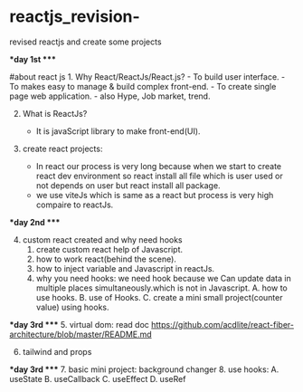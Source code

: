 # reactjs_revision-

revised reactjs and create some projects

**\*day 1st \*\*\***

#about react js 1. Why React/ReactJs/React.js? - To build user interface. - To makes easy to manage & build complex front-end. - To create single page web application. - also Hype, Job market, trend.

2. What is ReactJs?

   - It is javaScript library to make front-end(UI).

3. create react projects:

   - In react our process is very long because when we start to create react dev environment so react install all file which is user used or not depends on user but react install all package.
   - we use viteJs which is same as a react but process is very high compaire to reactJs.

**\*day 2nd \*\*\***

4. custom react created and why need hooks
   1. create custom react help of Javascript.
   2. how to work react(behind the scene).
   3. how to inject variable and Javascript in reactJs.
   4. why you need hooks: we need hook because we Can update data in multiple places simultaneously.which is not in Javascript.
      A. how to use hooks.
      B. use of Hooks.
      C. create a mini small project(counter value) using hooks.

**\*day 3rd \*\*\*** 5. virtual dom: read doc
https://github.com/acdlite/react-fiber-architecture/blob/master/README.md

6. tailwind and props

**\*day 3rd \*\*\*** 7. basic mini project:
background changer 8. use hooks:
A. useState
B. useCallback
C. useEffect
D. useRef
